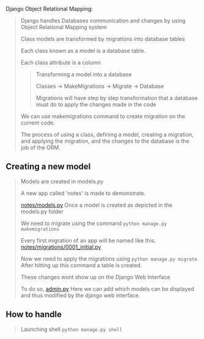 Django Object Relational Mapping:
> Django handles Databases communication and changes by using Object Relational Mapping system
>
> Class models are transformed by migrations into database tables
>
> Each class known as a model is a database table.
>
> Each class attribute is a column
>
>> Transforming a model into a database
>>
>> Classes -> MakeMigrations -> Migrate -> Database
>>
>> Migrations will have step by step transformation that a database must do to apply the changes made in the code
>>
> We can use makemigrations command to create migration on the current code.
>
> The process of using a class, defining a model, creating a migration, and applying the migration, and the changes to the database is the job of the ORM.

## Creating a new model
>
> Models are created in models.py
>
> A new app called 'notes' is made to demonstrate.
>
> [notes/models.py](./notes/models.py)
> Once a model is created as depicted in the models.py folder
>
> We need to migrate using the command `python manage.py makemigrations`
>
> Every first migration of an app will be named like this.
> [notes/migrations/0001_initial.py](./notes/migrations/0001_initial.py)
>
> Now we need to apply the migrations using `python manage.py migrate`
> After hitting up this command a table is created.
>
> These changes wont show up on the Django Web Interface
>
> To do so, [admin.py](./notes/admin.py)
> Here we can add which models can be displayed and thus modified by the django web interface.
>

## How to handle
>
> Launching shell `python manage.py shell`
